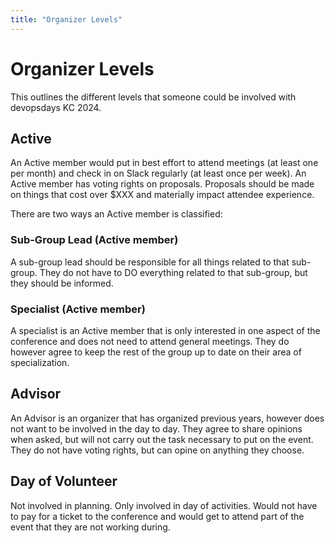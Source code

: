 ```yaml
---
title: "Organizer Levels"
---
```


# Organizer Levels

This outlines the different levels that someone could be involved with devopsdays KC 2024.

## Active

An Active member would put in best effort to attend meetings (at least one per month) and check in on Slack regularly (at least once per week). An Active member has voting rights on proposals. Proposals should be made on things that cost over $XXX and materially impact attendee experience.

There are two ways an Active member is classified:

### Sub-Group Lead (Active member)

A sub-group lead should be responsible for all things related to that sub-group. They do not have to DO everything related to that sub-group, but they should be informed. 

### Specialist (Active member)

A specialist is an Active member that is only interested in one aspect of the conference and does not need to attend general meetings. They do however agree to keep the rest of the group up to date on their area of specialization.

## Advisor

An Advisor is an organizer that has organized previous years, however does not want to be involved in the day to day. They agree to share opinions when asked, but will not carry out the task necessary to put on the event. They do not have voting rights, but can opine on anything they choose.

## Day of Volunteer

Not involved in planning. Only involved in day of activities. Would not have to pay for a ticket to the conference and would get to attend part of the event that they are not working during.
